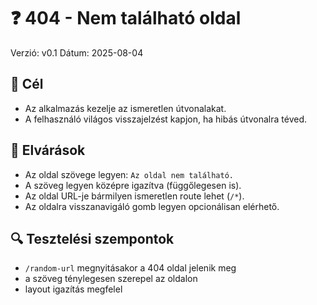 # ❓ 404 - Nem található oldal

Verzió: v0.1
Dátum: 2025-08-04

## 🎯 Cél

- Az alkalmazás kezelje az ismeretlen útvonalakat.
- A felhasználó világos visszajelzést kapjon, ha hibás útvonalra téved.

## 🧾 Elvárások

- Az oldal szövege legyen: `Az oldal nem található.`
- A szöveg legyen középre igazítva (függőlegesen is).
- Az oldal URL-je bármilyen ismeretlen route lehet (`/*`).
- Az oldalra visszanavigáló gomb legyen opcionálisan elérhető.

## 🔍 Tesztelési szempontok

- `/random-url` megnyitásakor a 404 oldal jelenik meg
- a szöveg ténylegesen szerepel az oldalon
- layout igazítás megfelel
